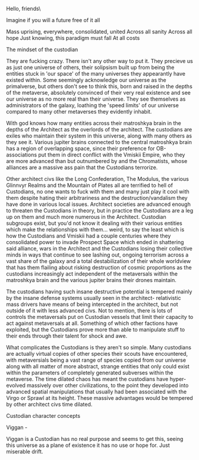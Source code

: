 Hello, friends\

Imagine if you will a future free of it all

Mass uprising, everywhere, consolidated, united
Across all sanity
Across all hope
Just knowing, this paradigm must fall
At all costs


The mindset of the custodian

They are fucking crazy.  There isn't any other way to put it.  They precieve us as just one universe of others, their solipsism built up from being the entities stuck in 'our space' of the many universes they appearantly have existed within.  Some seemingly acknowledge our universe as the primalverse, but others don't see to think this, born and raised in the depths of the metaverse, absolutely convinced of their very real existence and see our universe as no more real than their universe.  They see themselves as administrators of the galaxy, loathing the 'speed limits' of our universe compared to many other metaverses they evidently inhabit.  

With god knows how many entities across their matroshkya brain in the depths of the Architect as the overlords of the architect.  The custodians are exiles who maintain their system in this universe, along with many others as they see it.  Various jupiter brains connected to the central matroshkya brain has a region of overlapping space, since their preference for OB-associations put them in direct conflict with the Vmiskii Empire, who they are more advanced than but outnumbered by and the Chromatists, whose alliances are a massive ass pain that the Custodians terrorize.  

Other architect civs like the Long Confederation, The Modulus, the various Glinnvyr Realms and the Mountain of Plates all are terrified to hell of Custodians, no one wants to fuck with them and many just play it cool with them despite hating their arbitrariness and the destruction/vandalism they have done in various local issues.  Architect societies are advanced enough to threaten the Custodians in theory, but in practice the Custodians are a leg up on them and much more numerous in the Architect.  Custodian subgroups exist, but you'd not know it dealing with their various entities which make the relationships with them... weird, to say the least which is how the Custodians and Vmiskii had a couple centuries where they consolidated power to invade Prospect Space which ended in shattering said alliance, wars in the Architect and the Custodians losing their collective minds in ways that continue to see lashing out, ongoing terrorism across a vast share of the galaxy and a total destabilization of their whole worldview that has them flailing about risking destruction of cosmic proportions as the custodians increasingly act independent of the metaversals within the matroshkya brain and the various jupiter brains their drones maintain.  

The custodians having such insane destructive potential is tempered mainly by the insane defense systems usually seen in the architect- relativistic mass drivers have means of being intercepted in the architect, but not outside of it with less advanced civs.  Not to mention, there is lots of controls the metaversals put on Custodian vessels that limit their capacity to act against metaversals at all.  Something of which other factions have exploited, but the Custodians prove more than able to manipulate stuff to their ends through their talent for shock and awe.  

What complicates the Custodians is they aren't so simple.  Many custodians are actually virtual copies of other species their scouts have encountered, with metaversials being a vast range of species copied from our universe along with all matter of more abstract, strange entities that only could exist within the parameters of completely generated subverses within the metaverse.  The time dilated chaos has meant the custodians have hyper-evolved massively over other civilizations, to the point they developed into advanced spatial manipulations that usually had been associated with the Virgo or Sprawl at its height.  These massive advantages would be tempered by other architect civs time dilated.

Custodian character concepts

Viggan - 

Viggan is a Custodian has no real purpose and seems to get this, seeing this universe as a plane of existence it has no use or hope for.  Just miserable drift.

